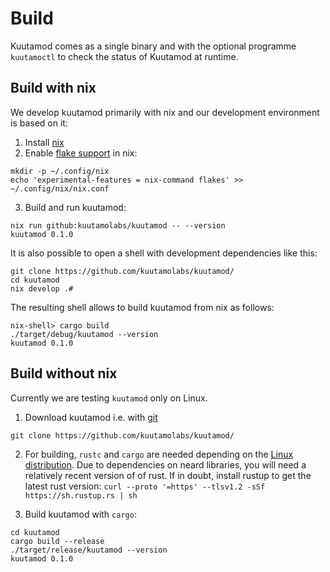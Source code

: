 # Build

Kuutamod comes as a single binary and with the optional programme `kuutamoctl`
to check the status of Kuutamod at runtime.

## Build with nix

We develop kuutamod primarily with nix and our development environment is based on it:

1. Install [nix](https://nix.dev/tutorials/install-nix)
2. Enable [flake support](https://xeiaso.net/blog/nix-flakes-1-2022-02-21) in nix:

```console
mkdir -p ~/.config/nix
echo 'experimental-features = nix-command flakes' >> ~/.config/nix/nix.conf
```

3. Build and run kuutamod:

```
nix run github:kuutamolabs/kuutamod -- --version
kuutamod 0.1.0
```

It is also possible to open a shell with development dependencies like this:

```
git clone https://github.com/kuutamolabs/kuutamod/
cd kuutamod
nix develop .#
```

The resulting shell allows to build kuutamod from nix as follows:

```
nix-shell> cargo build
./target/debug/kuutamod --version
kuutamod 0.1.0
```

## Build without nix

Currently we are testing `kuutamod` only on Linux.

1. Download kuutamod i.e. with [git](https://git-scm.com/downloads)

```
git clone https://github.com/kuutamolabs/kuutamod/
```

2. For building, `rustc` and `cargo` are needed depending on the
   [Linux distribution](https://www.rust-lang.org/learn/get-started).
   Due to dependencies on neard libraries, you will need a relatively recent version of
   of rust. If in doubt, install rustup to get the latest rust version:
   `curl --proto '=https' --tlsv1.2 -sSf https://sh.rustup.rs | sh`

3. Build kuutamod with `cargo`:

```
cd kuutamod
cargo build --release
./target/release/kuutamod --version
kuutamod 0.1.0
```
